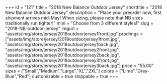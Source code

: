 +++
id = "121"
title = "2018 New Balance Outdoor Jersey"
shorttitle = "2018 New Balance Outdoor Jersey"
description = "Place your preorder now, first shipment arrives mid-May! When sizing, please note that NB sizes traditionally run tighter!"
mini = "Choose from 3 different styles!"
slug = "2018-NB-outdoor-jersey"
imgurl = "assets/img/store/jersey/2018outdoorjersey1front.jpg"
prodimgs = ["assets/img/store/jersey/2018outdoorjersey1front.jpg", "assets/img/store/jersey/2018outdoorjersey1back.jpg", "assets/img/store/jersey/2018outdoorjersey2front.jpg", "assets/img/store/jersey/2018outdoorjersey2back.jpg", "assets/img/store/jersey/2018outdoorjersey3front.jpg", "assets/img/store/jersey/2018outdoorjersey3back.jpg"]
price = "55.00"
sizes = ["Small","Medium","Large","XL","2XL"]
colors = ["Lime","Grey-Blue","Red"]
customizable = true
shippable = true
+++
